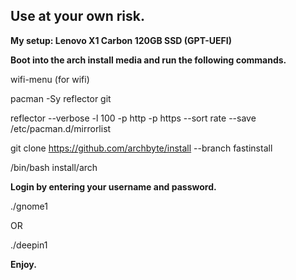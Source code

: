 ## Use at your own risk. 

**My setup: Lenovo X1 Carbon 120GB SSD (GPT-UEFI)**

**Boot into the arch install media and run the following commands.**

wifi-menu (for wifi)

pacman -Sy reflector git

reflector --verbose -l 100 -p http -p https --sort rate --save /etc/pacman.d/mirrorlist

git clone https://github.com/archbyte/install --branch fastinstall

/bin/bash install/arch

**Login by entering your username and password.**

./gnome1

OR

./deepin1

**Enjoy.**
